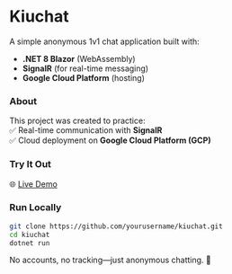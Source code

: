 # Kiuchat  

A simple anonymous 1v1 chat application built with:  
- **.NET 8 Blazor** (WebAssembly)  
- **SignalR** (for real-time messaging)  
- **Google Cloud Platform** (hosting)  

### About  
This project was created to practice:  
✅ Real-time communication with **SignalR**  
✅ Cloud deployment on **Google Cloud Platform (GCP)**  

### Try It Out  
🌐 [Live Demo](kiuchat.space) 

### Run Locally  
```bash
git clone https://github.com/yourusername/kiuchat.git
cd kiuchat
dotnet run
```
No accounts, no tracking—just anonymous chatting. 🚀
